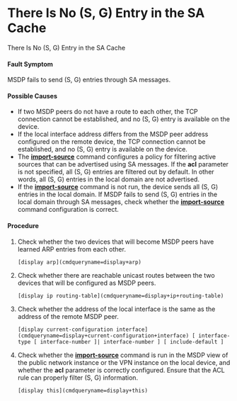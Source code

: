 There Is No (S, G) Entry in the SA Cache
========================================

There Is No (S, G) Entry in the SA Cache

#### Fault Symptom

MSDP fails to send (S, G) entries through SA messages.

#### Possible Causes

* If two MSDP peers do not have a route to each other, the TCP connection cannot be established, and no (S, G) entry is available on the device.
* If the local interface address differs from the MSDP peer address configured on the remote device, the TCP connection cannot be established, and no (S, G) entry is available on the device.
* The [**import-source**](cmdqueryname=import-source) command configures a policy for filtering active sources that can be advertised using SA messages. If the **acl** parameter is not specified, all (S, G) entries are filtered out by default. In other words, all (S, G) entries in the local domain are not advertised.
* If the [**import-source**](cmdqueryname=import-source) command is not run, the device sends all (S, G) entries in the local domain. If MSDP fails to send (S, G) entries in the local domain through SA messages, check whether the [**import-source**](cmdqueryname=import-source) command configuration is correct.


#### Procedure

1. Check whether the two devices that will become MSDP peers have learned ARP entries from each other.
   
   
   ```
   [display arp](cmdqueryname=display+arp)
   ```
2. Check whether there are reachable unicast routes between the two devices that will be configured as MSDP peers.
   
   
   ```
   [display ip routing-table](cmdqueryname=display+ip+routing-table)
   ```
3. Check whether the address of the local interface is the same as the address of the remote MSDP peer.
   
   
   ```
   [display current-configuration interface](cmdqueryname=display+current-configuration+interface) [ interface-type [ interface-number ]| interface-number ] [ include-default ]
   ```
4. Check whether the [**import-source**](cmdqueryname=import-source) command is run in the MSDP view of the public network instance or the VPN instance on the local device, and whether the **acl** parameter is correctly configured. Ensure that the ACL rule can properly filter (S, G) information.
   
   
   ```
   [display this](cmdqueryname=display+this)
   ```